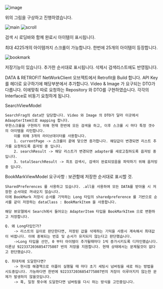 ![image](https://github.com/Sth-bear/KakaoSearch/assets/72172581/88bd81da-543b-42e3-8988-fb56ea650579)

위의 그림을 구상하고 진행하였습니다. 


![main](https://github.com/Sth-bear/KakaoSearch/assets/72172581/a7a5738c-e1ba-4567-8dad-ccb86b6a343d) ![scroll](https://github.com/Sth-bear/KakaoSearch/assets/72172581/aa47b573-9039-43c6-bd9b-7ea14fc36db4)

검색 시 로딩바와 함께 완료시 아이템이 표시됩니다. 



최대 4225개의 아이템까지 스크롤이 가능합니다. 한번에 25개의 아이템이 등장합니다. 


![bookmark](https://github.com/Sth-bear/KakaoSearch/assets/72172581/c6a7e8ae-606e-469f-a35a-1f90ce46bce9)

저장기능이 있습니다. 추가한 순서대로 표시됩니다. 삭제시 검색리스트에도 반영됩니다.


DATA & RETROFIT 
  NetWorkClient 오브젝트에서 Retrofit을 Build 합니다. API Key를 헤더로 요구하기에 해당부분에서 추가합니다.
  Video & Image 가 요구되는 DTO가 다릅니다. 이에맞춰 따로 요청하는 Repository 와 DTO를 구현하였습니다. 각각의 Interface로 비동기 요청하게 됩니다. 

SearchViewModel
	
  	SearchFrag의 data만 담당합니다. Video 와 Image 의 DTO가 달라 이곳에서 AdaapterItem으로 mapping 합니다. 
   	무한스크롤을 구현하기 위해 현재 한번에 모든 검색을 하고, 이후 스크롤 시 마다 특정 갯수의 아이템을 리턴합니다. 
    	이를 위해 3개의 라이브데이터를 사용합니다. 
     	1. currentPage -> 스크롤이 끝에 닿으면 증가합니다. 해당값이 변경되면 리스트 추가를 요청하도록 옵저빙 중 입니다.
      	2. searchResult -> 해당 리스트가 변경되면 adapter를 새로고침하도록 옵저빙 중 입니다.
        3. totalSearchResult -> 최초 검색시, 검색이 완료되었음을 파악하기 위해 옵저빙 중 입니다.

BookMarkViewModel
  	요구사항 : 보관함에 저장한 순서대로 표시할 것. 

 	SharedPreferences 를 사용하고 있습니다. .all을 사용하여 모든 DATA를 받아올 시 저장한 순서대로 꺼내오지 않습니다. 
	이에 BookMark 저장시 순서를 기억하는 Long 타입의 sharedpreference 를 기반으로 순서를 같이 저장하는 dataClass : BookMarkItem 을 사용합니다. 
 
  	해당 뷰모델에서 Search에서 들어오는 AdapterItem 타입을 BookMarkItem 으로 변환하고 저장합니다.

  	Q. 왜 Long타입인가? 
	  	-> 리스트의 길이로 판단한다면, 저장된 값을 삭제하는 기믹을 사용시 계속해서 최대값이 바뀝니다. 이에 중복되는 번호 및 순서가 유지되지 않는다고 판단했습니다. 
	 	->Long 타입을 선언, 0 부터 아이템이 추가될때마다 1씩 증가시키도록 디자인했습니다. 이론상 9223372036854775807 번의 저장을 지원합니다. 현재 상태에서는 문제될것이 없다고 판단했습니다.

	Q. 최대치에 도달한다면?
		-> 현시점 해결책으로 어플이 실행될 때 마다 초기 세팅시 넘버링을 새로 하는 방법을 시도중입니다. 가능하다면 한번에 9223372036854775807번의 저장이 이루어지지 않는한 문제가 발생하지 않을것입니다. 
		-> 혹, 일정 횟수에 도달한다면 넘버링을 다시 하는 방식을 고민중입니다.
